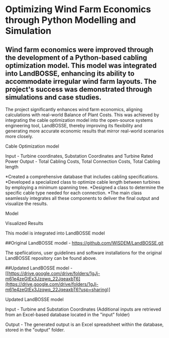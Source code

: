 # Optimizing Wind Farm Economics through Python Modelling and Simulation

## Wind farm economics were improved through the development of a Python-based cabling optimization model. This model was integrated into LandBOSSE, enhancing its ability to accommodate irregular wind farm layouts. The project's success was demonstrated through simulations and case studies.

The project significantly enhances wind farm economics, aligning calculations with real-world Balance of Plant Costs. This was achieved by integrating the cable optimization model into the open-source systems engineering tool, LandBOSSE, thereby improving its flexibility and generating more accurate economic results that mirror real-world scenarios more closely.

Cable Optimization model

Input -  Turbine coordinates, Substation Coordinates and Turbine Rated Power
Output - Total Cabling Costs, Total Connection Costs, Total Cabling length

*Created a comprehensive database that includes cabling specifications.
*Developed a specialized class to optimize cable length between turbines by employing a minimum spanning tree.
*Designed a class to determine the specific cable type needed for each connection.
*The main class seamlessly integrates all these components to deliver the final output and visualize the results.


Model

Visualized Results


This model is integrated into LandBOSSE model

##Original LandBOSSE model - https://github.com/WISDEM/LandBOSSE.git

The spefiications, user guidelines and software installations for the original LandBOSSE repository can be found above.

##Updated LandBOSSE model - [[https://drive.google.com/drive/folders/1gJj-m61e4zeGtEx3Jzqwq_22JqeaxbT6](https://drive.google.com/drive/folders/1gJj-m61e4zeGtEx3Jzqwq_22JqeaxbT6?usp=sharing)]

Updated LandBOSSE model

Input - Turbine and Substation Coordinates
(Additional inputs are retrieved from an Excel-based database located in the "input" folder)

Output - The generated output is an Excel spreadsheet within the database, stored in the "output" folder.


